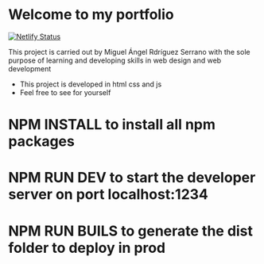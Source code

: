 # Welcome to my portfolio

[![Netlify Status](https://api.netlify.com/api/v1/badges/6851bf45-9478-413f-b122-0fdb809c66dd/deploy-status)](https://app.netlify.com/sites/miguers/deploys)

This project is carried out by Miguel Ángel Rdríguez Serrano with the sole purpose of learning and developing skills in web design and web development

  - This project is developed in html css and js
  - Feel free to see for yourself
  

# NPM INSTALL to install all npm packages

# NPM RUN DEV to start the developer server on port localhost:1234

# NPM RUN BUILS to generate the dist folder to deploy in prod



